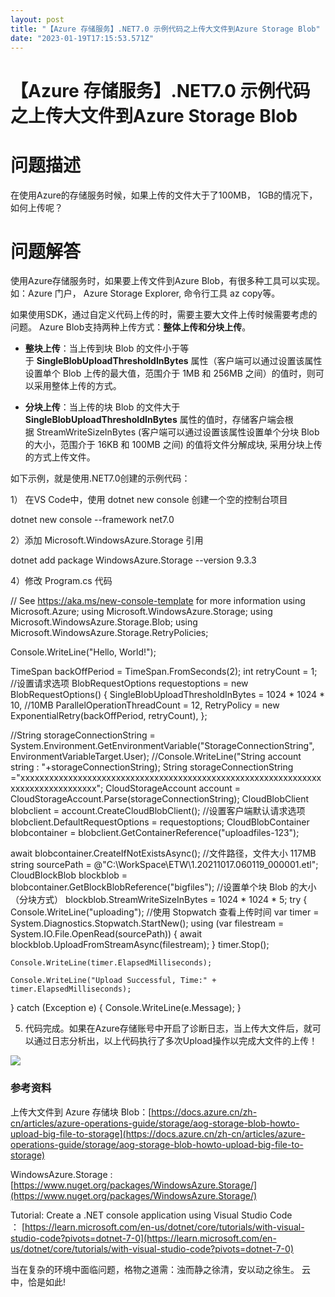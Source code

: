 ```yaml
---
layout: post
title: "【Azure 存储服务】.NET7.0 示例代码之上传大文件到Azure Storage Blob"
date: "2023-01-19T17:15:53.571Z"
---
```

【Azure 存储服务】.NET7.0 示例代码之上传大文件到Azure Storage Blob
=================================================

问题描述
====

在使用Azure的存储服务时候，如果上传的文件大于了100MB， 1GB的情况下，如何上传呢？

问题解答
====

使用Azure存储服务时，如果要上传文件到Azure Blob，有很多种工具可以实现。如：Azure 门户， Azure Storage Explorer, 命令行工具 az copy等。

如果使用SDK，通过自定义代码上传的时，需要主要大文件上传时候需要考虑的问题。 Azure Blob支持两种上传方式：**整体上传和分块上传**。

*   **整块上传**：当上传到块 Blob 的文件小于等于 **SingleBlobUploadThresholdInBytes** 属性（客户端可以通过设置该属性设置单个 Blob 上传的最大值，范围介于 1MB 和 256MB 之间）的值时，则可以采用整体上传的方式。
    
*   **分块上传**：当上传的块 Blob 的文件大于 **SingleBlobUploadThresholdInBytes** 属性的值时，存储客户端会根据 StreamWriteSizeInBytes (客户端可以通过设置该属性设置单个分块 Blob 的大小，范围介于 16KB 和 100MB 之间) 的值将文件分解成块, 采用分块上传的方式上传文件。
    

如下示例，就是使用.NET7.0创建的示例代码：

1） 在VS Code中，使用 dotnet new console 创建一个空的控制台项目

dotnet new console --framework net7.0

2）添加 Microsoft.WindowsAzure.Storage 引用

dotnet add package WindowsAzure.Storage --version 9.3.3

4）修改 Program.cs 代码

// See https://aka.ms/new-console-template for more information
using Microsoft.Azure;
using Microsoft.WindowsAzure.Storage;
using Microsoft.WindowsAzure.Storage.Blob;
using Microsoft.WindowsAzure.Storage.RetryPolicies;

Console.WriteLine("Hello, World!");


TimeSpan backOffPeriod \= TimeSpan.FromSeconds(2);
int retryCount = 1;
//设置请求选项
BlobRequestOptions requestoptions = new BlobRequestOptions()
{
    SingleBlobUploadThresholdInBytes \= 1024 \* 1024 \* 10, //10MB
    ParallelOperationThreadCount = 12,
    RetryPolicy \= new ExponentialRetry(backOffPeriod, retryCount),
};

//String storageConnectionString = System.Environment.GetEnvironmentVariable("StorageConnectionString", EnvironmentVariableTarget.User);
//Console.WriteLine("String account string : "+storageConnectionString);
String storageConnectionString ="xxxxxxxxxxxxxxxxxxxxxxxxxxxxxxxxxxxxxxxxxxxxxxxxxxxxxxxxxxxxxxxxxxxxxxxxxxxxxxxxx";
CloudStorageAccount account \= CloudStorageAccount.Parse(storageConnectionString);
CloudBlobClient blobclient \= account.CreateCloudBlobClient();
//设置客户端默认请求选项
blobclient.DefaultRequestOptions = requestoptions;
CloudBlobContainer blobcontainer \= blobclient.GetContainerReference("uploadfiles-123");

await blobcontainer.CreateIfNotExistsAsync();
//文件路径，文件大小 117MB
string sourcePath = @"C:\\WorkSpace\\ETW\\1.20211017.060119\_000001.etl";
CloudBlockBlob blockblob \= blobcontainer.GetBlockBlobReference("bigfiles");
//设置单个块 Blob 的大小（分块方式）
blockblob.StreamWriteSizeInBytes = 1024 \* 1024 \* 5;
try
{
    Console.WriteLine("uploading");
    //使用 Stopwatch 查看上传时间
    var timer = System.Diagnostics.Stopwatch.StartNew();
    using (var filestream = System.IO.File.OpenRead(sourcePath))
    {
        await blockblob.UploadFromStreamAsync(filestream);
    }
    timer.Stop();

    Console.WriteLine(timer.ElapsedMilliseconds);

    Console.WriteLine("Upload Successful, Time:" + timer.ElapsedMilliseconds);
}
catch (Exception e)
{
    Console.WriteLine(e.Message);
}

5) 代码完成。如果在Azure存储账号中开启了诊断日志，当上传大文件后，就可以通过日志分析出，以上代码执行了多次Upload操作以完成大文件的上传！

![](https://img2023.cnblogs.com/blog/2127802/202301/2127802-20230119152553562-2040619549.png)

### 参考资料

上传大文件到 Azure 存储块 Blob：[https://docs.azure.cn/zh-cn/articles/azure-operations-guide/storage/aog-storage-blob-howto-upload-big-file-to-storage](https://docs.azure.cn/zh-cn/articles/azure-operations-guide/storage/aog-storage-blob-howto-upload-big-file-to-storage)

WindowsAzure.Storage : [https://www.nuget.org/packages/WindowsAzure.Storage/](https://www.nuget.org/packages/WindowsAzure.Storage/)

Tutorial: Create a .NET console application using Visual Studio Code ： [https://learn.microsoft.com/en-us/dotnet/core/tutorials/with-visual-studio-code?pivots=dotnet-7-0](https://learn.microsoft.com/en-us/dotnet/core/tutorials/with-visual-studio-code?pivots=dotnet-7-0)

当在复杂的环境中面临问题，格物之道需：浊而静之徐清，安以动之徐生。 云中，恰是如此!
